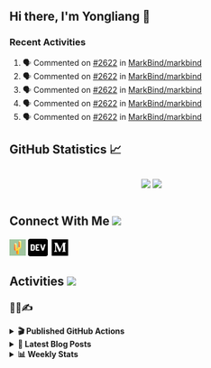 ## Hi there, I'm Yongliang 👋

### Recent Activities

<!--START_SECTION:activity-->
1. 🗣 Commented on [#2622](https://github.com/MarkBind/markbind/pull/2622#issuecomment-2727310545) in [MarkBind/markbind](https://github.com/MarkBind/markbind)
2. 🗣 Commented on [#2622](https://github.com/MarkBind/markbind/pull/2622#issuecomment-2727268051) in [MarkBind/markbind](https://github.com/MarkBind/markbind)
3. 🗣 Commented on [#2622](https://github.com/MarkBind/markbind/pull/2622#issuecomment-2727166745) in [MarkBind/markbind](https://github.com/MarkBind/markbind)
4. 🗣 Commented on [#2622](https://github.com/MarkBind/markbind/pull/2622#issuecomment-2726533003) in [MarkBind/markbind](https://github.com/MarkBind/markbind)
5. 🗣 Commented on [#2622](https://github.com/MarkBind/markbind/pull/2622#issuecomment-2726436599) in [MarkBind/markbind](https://github.com/MarkBind/markbind)
<!--END_SECTION:activity-->

## GitHub Statistics :chart_with_upwards_trend:
<div align="center">
<div style="display: flex; align-items: center; justify-content: center;">

[![](https://github-readme-stats-tlylt.vercel.app/api?username=tlylt&show_icons=true&theme=tokyonight&hide_border=true&locale=en)](https://github.com/tlylt)
[![](https://github-readme-streak-stats.herokuapp.com/?user=tlylt&theme=tokyonight&hide_border=true)](https://github.com/tlylt)
</div>
</div>

## Connect With Me <img src="https://media.giphy.com/media/2wh5K5yE3ulp3xgYcG/giphy-downsized.gif" width="30">

<a href="https://www.yongliangliu.com/" target="_blank"><img align="center" src="static/site-icon.png" alt="yongliangliu.com" height="29" width="29" /></a>
<a href="https://dev.to/tlylt" target="_blank"><img align="center" src="static/dev-badge.svg" alt="dev.to/tlylt" height="35" width="35" /></a>
<a href="https://tlylt.medium.com" target="_blank"><img align="center" src="static/medium.png" alt="tlylt.medium.com" height="35" width="35" /></a>

## Activities <img src="https://media.giphy.com/media/WUlplcMpOCEmTGBtBW/giphy.gif" width="30">

### 👷‍♂️✍️
<details>
<summary> <b>🎬 Published GitHub Actions </b> </summary>

[![install-graphviz](https://github-readme-stats-tlylt.vercel.app/api/pin/?username=tlylt&repo=install-graphviz)](https://github.com/tlylt/install-graphviz)

[![reposense-action](https://github-readme-stats-tlylt.vercel.app/api/pin/?username=tlylt&repo=reposense-action)](https://github.com/tlylt/reposense-action)

[![markbin-action](https://github-readme-stats-tlylt.vercel.app/api/pin/?username=markbind&repo=markbind-action)](https://github.com/MarkBind/markbind-action)

</details>

<details>
<summary> <b>📕 Latest Blog Posts</b> </summary>

<!-- BLOG-POST-LIST:START -->
- [Go defer Can Mess Up Your Intended Code Logic](https://yongliangliu.com/blog/go-defer-ordering)
- [Go Nil Pointer Dereference Problem with FindXXX](https://yongliangliu.com/blog/go-nil-pointer-dereference)
- [Go Data Race Pop Quiz Analyzed](https://yongliangliu.com/blog/data-race-pop-quiz-dave-cheney)
- [Code Isn&#39;t Working - Checklist](https://yongliangliu.com/blog/code-not-working-checklist)
- [Go WARNING DATA RACE despite atomic operations](https://yongliangliu.com/blog/go-data-race-atomic)
<!-- BLOG-POST-LIST:END -->

</details>

<details>
<summary> <b>📊 Weekly Stats</b> </summary>

<!--START_SECTION:waka-->
![Code Time](http://img.shields.io/badge/Code%20Time-1%2C247%20hrs%2016%20mins-blue)

**🐱 My GitHub Data** 

> 📦 678.0 kB Used in GitHub's Storage 
 > 
> 🏆 63 Contributions in the Year 2025
 > 
> 🚫 Not Opted to Hire
 > 
> 📜 177 Public Repositories 
 > 
> 🔑 45 Private Repositories 
 > 
**I'm an Early 🐤** 

```text
🌞 Morning                3731 commits        ████████░░░░░░░░░░░░░░░░░   31.29 % 
🌆 Daytime                3163 commits        ███████░░░░░░░░░░░░░░░░░░   26.52 % 
🌃 Evening                4440 commits        █████████░░░░░░░░░░░░░░░░   37.23 % 
🌙 Night                  591 commits         █░░░░░░░░░░░░░░░░░░░░░░░░   04.96 % 
```
📅 **I'm Most Productive on Wednesday** 

```text
Monday                   1432 commits        ███░░░░░░░░░░░░░░░░░░░░░░   12.01 % 
Tuesday                  1890 commits        ████░░░░░░░░░░░░░░░░░░░░░   15.85 % 
Wednesday                2018 commits        ████░░░░░░░░░░░░░░░░░░░░░   16.92 % 
Thursday                 1550 commits        ███░░░░░░░░░░░░░░░░░░░░░░   13.00 % 
Friday                   1470 commits        ███░░░░░░░░░░░░░░░░░░░░░░   12.33 % 
Saturday                 1708 commits        ████░░░░░░░░░░░░░░░░░░░░░   14.32 % 
Sunday                   1857 commits        ████░░░░░░░░░░░░░░░░░░░░░   15.57 % 
```


📊 **This Week I Spent My Time On** 

```text
🕑︎ Time Zone: Asia/Singapore

💬 Programming Languages: 
Markdown                 2 hrs 26 mins       ████████░░░░░░░░░░░░░░░░░   33.30 % 
Vue.js                   2 hrs 20 mins       ████████░░░░░░░░░░░░░░░░░   31.90 % 
TypeScript               1 hr 14 mins        ████░░░░░░░░░░░░░░░░░░░░░   17.04 % 
JSON                     37 mins             ██░░░░░░░░░░░░░░░░░░░░░░░   08.53 % 
JavaScript               17 mins             █░░░░░░░░░░░░░░░░░░░░░░░░   04.09 % 
```


 Last Updated on 17/03/2025 00:53:54 UTC
<!--END_SECTION:waka-->

</details>
